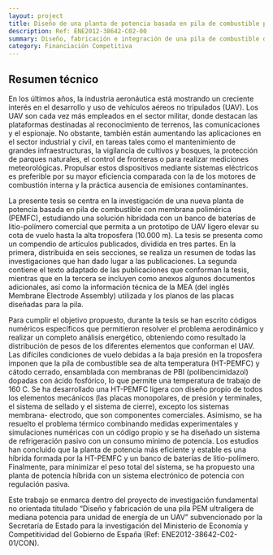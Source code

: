 ```yaml
---
layout: project
title: Diseño de una planta de potencia basada en pila de combustible para un vehículo aéreo no tripulado de elevada altitud.
description: Ref: ENE2012-38642-C02-00
summary: Diseño, fabricación e integración de una pila de combustible de una pila PEM ultraligera de mediana potencia para la unidad de energía de un UAV. Construcción de una planta de potencia (powertrain) para la propulsión de un vehículo aéreo no tripulado de bajo peso para alcanzar una cota de vuelo superior.
category: Financiación Competitiva
---
```


## Resumen técnico
En los últimos años, la industria aeronáutica está mostrando un creciente interés en el desarrollo y uso de vehículos aéreos no tripulados (UAV). Los UAV son cada vez más empleados en el sector militar, donde destacan las plataformas destinadas al reconocimiento de terrenos, las comunicaciones y el espionaje. No obstante, también están aumentando las aplicaciones en el sector industrial y civil, en tareas tales como el mantenimiento de grandes infraestructuras, la vigilancia de cultivos y bosques, la protección de parques naturales, el control de fronteras o para realizar mediciones meteorológicas. Propulsar estos dispositivos mediante sistemas eléctricos es preferible por su mayor eficiencia comparada con la de los motores de combustión interna y la práctica ausencia de emisiones contaminantes.

La presente tesis se centra en la investigación de una nueva planta de potencia basada en pila de combustible con membrana polimérica (PEMFC), estudiando una solución hibridada con un banco de baterías de litio-polímero comercial que permita a un prototipo de UAV ligero elevar su cota de vuelo hasta la alta troposfera (10.000 m). La tesis se presenta como un compendio de artículos publicados, dividida en tres partes. En la primera, distribuida en seis secciones, se realiza un resumen de todas las investigaciones que han dado lugar a las publicaciones. La segunda contiene el texto adaptado de las publicaciones que conforman la tesis, mientras que en la tercera se incluyen como anexos algunos documentos adicionales, así como la información técnica de la MEA (del inglés Membrane Electrode Assembly) utilizada y los planos de las placas diseñadas para la pila.

Para cumplir el objetivo propuesto, durante la tesis se han escrito códigos numéricos específicos que permitieron resolver el problema aerodinámico y realizar un completo análisis energético, obteniendo como resultado la distribución de pesos de los diferentes elementos que conforman el UAV. Las difíciles condiciones de vuelo debidas a la baja presión en la troposfera imponen que la pila de combustible sea de alta temperatura (HT-PEMFC) y cátodo cerrado, ensamblada con membranas de PBI (polibencimidazol) dopadas con ácido fosfórico, lo que permite una temperatura de trabajo de 160  C. Se ha desarrollado una HT-PEMFC ligera con diseño propio de todos los elementos mecánicos (las placas monopolares, de presión y terminales, el sistema de sellado y el sistema de cierre), excepto los sistemas membrana- electrodo, que son componentes comerciales. Asimismo, se ha resuelto el problema térmico combinando medidas experimentales y simulaciones numéricas con un código propio y se ha diseñado un sistema de refrigeración pasivo con un consumo mínimo de potencia. Los estudios han concluido que la planta de potencia más eficiente y estable es una híbrida formada por la HT-PEMFC y un banco de baterías de litio-polímero. Finalmente, para minimizar el peso total del sistema, se ha propuesto una planta de potencia híbrida con un sistema electrónico de potencia con regulación pasiva.

Este trabajo se enmarca dentro del proyecto de investigación fundamental no orientada titulado “Diseño y fabricación de una pila PEM ultraligera de mediana potencia para unidad de energía de un UAV” subvencionado por la Secretaría de Estado para la investigación del Ministerio de Economía y Competitividad del Gobierno de España (Ref: ENE2012-38642-C02- 01/CON).
